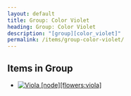 ```yaml
---
layout: default
title: Group: Color Violet
heading: Group: Color Violet
description: "[group][color_violet]"
permalink: /items/group-color-violet/
---
```



## Items in Group

<ul class="list-items clearfix">
    <li><a href="{{site.baseurl}}/items/flowers-viola/"><img src="{{site.baseurl}}/assets/img/items/itemcubes/flowers_viola.png" data-toggle="tooltip" title="Viola [node][flowers:viola]"></a></li>
</ul>
